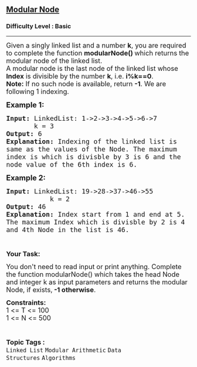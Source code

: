 <h2><a href="https://www.geeksforgeeks.org/problems/modular-node/1?page=1&category=Linked%20List&sortBy=difficulty">Modular Node</a></h2><h3>Difficulty Level : Basic</h3><hr><div class="problems_problem_content__Xm_eO"><p><span style="font-size:18px">Given a singly linked list and a number <strong>k</strong>, you&nbsp;are required to complete the function <strong>modularNode()&nbsp;</strong>which&nbsp;returns the modular node of the linked list.<br>
A modular node is the last node of the linked list whose<strong> Index</strong> is divisible by the number <strong>k</strong>, i.e. <strong>i%k==0</strong>.<br>
<strong>Note:</strong> If no such node is available, return&nbsp;<strong>-1</strong>. We are following 1 indexing.</span></p>

<p><span style="font-size:20px"><strong>Example 1:</strong></span></p>

<pre><span style="font-size:18px"><strong>Input:</strong><strong> </strong>LinkedList: 1-&gt;2-&gt;3-&gt;4-&gt;5-&gt;6-&gt;7
&nbsp;      k = 3
<strong>Output: </strong>6
<strong>Explanation:</strong> Indexing of the linked list is
same as the values of the Node. The maximum
index is which is divisble by 3 is 6 and the
node value of the 6th index is 6.</span>
</pre>

<p><span style="font-size:20px"><strong>Example 2:</strong></span></p>

<pre><span style="font-size:18px"><strong>Input:</strong><strong> </strong>LinkedList: 19-&gt;28-&gt;37-&gt;46-&gt;55<strong>
           </strong>k = 2<strong>
Output: </strong>46<strong>
Explanation:</strong> Index start from 1 and end at 5.
The maximum Index which is divisble by 2 is 4
and 4th Node in the list is 46.</span></pre>

<p>&nbsp;</p>

<p><strong><span style="font-size:18px">Your Task:</span></strong></p>

<p><span style="font-size:18px">You don't need to read input or print anything. Complete the function modularNode() which takes the head Node and integer k&nbsp;as input parameters and returns the modular Node, if exists,<strong> -1 otherwise</strong>.</span></p>

<p><span style="font-size:18px"><strong>Constraints:</strong><br>
1 &lt;= T &lt;= 100<br>
1 &lt;= N &lt;= 500</span></p>
</div><br><p><span style=font-size:18px><strong>Topic Tags : </strong><br><code>Linked List</code>&nbsp;<code>Modular Arithmetic</code>&nbsp;<code>Data Structures</code>&nbsp;<code>Algorithms</code>&nbsp;